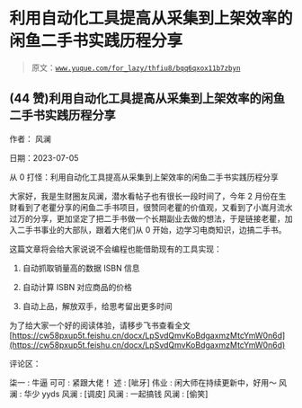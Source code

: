 # 利用自动化工具提高从采集到上架效率的闲鱼二手书实践历程分享

> 原文：[`www.yuque.com/for_lazy/thfiu8/bqq6qxox11b7zbyn`](https://www.yuque.com/for_lazy/thfiu8/bqq6qxox11b7zbyn)



## (44 赞)利用自动化工具提高从采集到上架效率的闲鱼二手书实践历程分享 

作者： 风澜 

日期：2023-07-05 

从 0 打怪：利用自动化工具提高从采集到上架效率的闲鱼二手书实践历程分享 

大家好，我是生财圈友风澜，潜水看帖子也有很长一段时间了，今年 2 月份在生财看到了老瞿分享的闲鱼二手书项目，很赞同老瞿的价值观，又看到了小嵩月流水过万的分享，更加坚定了把二手书做一个长期副业去做的想法，于是链接老瞿，加入二手书事业的大部队，跟着大佬们从 0 开始，边学习电商知识，边搞二手书。 

这篇文章将会给大家说说不会编程也能借助现有的工具实现： 

1.  自动抓取销量高的数据 ISBN 信息 

2.  自动计算 ISBN 对应商品的价格 

3.  自动上品，解放双手，给思考留出更多时间 

为了给大家一个好的阅读体验，请移步飞书查看全文 [https://cw58pxup5t.feishu.cn/docx/LpSvdQmvKoBdgaxmzMtcYmW0n6d](https://cw58pxup5t.feishu.cn/docx/LpSvdQmvKoBdgaxmzMtcYmW0n6d) 

评论区： 

柒一 : 牛逼 可可 : 紧跟大佬！ 述 : [呲牙] 伟业 : 闲大师在持续更新中，好用～ 风澜 : 华少 yyds 风澜 : [调皮] 风澜 : 一起搞钱 风澜 : [偷笑]